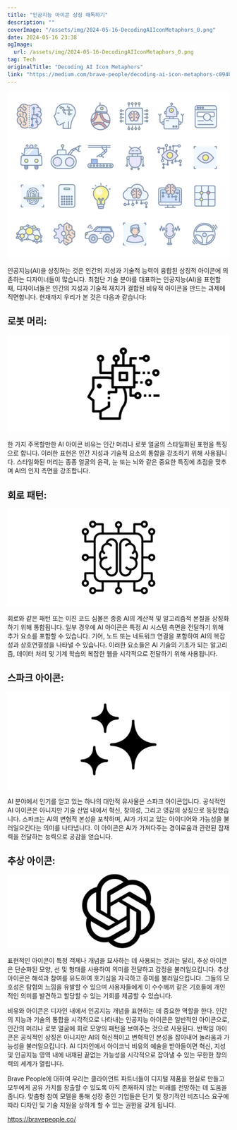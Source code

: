 ```yaml
---
title: "인공지능 아이콘 상징 해독하기"
description: ""
coverImage: "/assets/img/2024-05-16-DecodingAIIconMetaphors_0.png"
date: 2024-05-16 23:38
ogImage:
  url: /assets/img/2024-05-16-DecodingAIIconMetaphors_0.png
tag: Tech
originalTitle: "Decoding AI Icon Metaphors"
link: "https://medium.com/brave-people/decoding-ai-icon-metaphors-c094bb037943"
---
```


![Image](/assets/img/2024-05-16-DecodingAIIconMetaphors_0.png)

인공지능(AI)을 상징하는 것은 인간의 지성과 기술적 능력이 융합된 상징적 아이콘에 의존하는 디자이너들이 많습니다. 최첨단 기술 분야를 대표하는 인공지능(AI)을 표현할 때, 디자이너들은 인간의 지성과 기술적 재치가 결합된 비유적 아이콘을 만드는 과제에 직면합니다. 현재까지 우리가 본 것은 다음과 같습니다:

## 로봇 머리:

![Image](/assets/img/2024-05-16-DecodingAIIconMetaphors_1.png)

<div class="content-ad"></div>

한 가지 주목할만한 AI 아이콘 비유는 인간 머리나 로봇 얼굴의 스타일화된 표현을 특징으로 합니다. 이러한 표현은 인간 지성과 기술적 요소의 통합을 강조하기 위해 사용됩니다. 스타일화된 머리는 종종 얼굴의 윤곽, 눈 또는 뇌와 같은 중요한 특징에 초점을 맞추며 AI의 인지 측면을 강조합니다.

## 회로 패턴:

<img src="/assets/img/2024-05-16-DecodingAIIconMetaphors_2.png" />

회로와 같은 패턴 또는 이진 코드 심볼은 종종 AI의 계산적 및 알고리즘적 본질을 상징화하기 위해 통합됩니다. 일부 경우에 AI 아이콘은 특정 AI 시스템 측면을 전달하기 위해 추가 요소를 포함할 수 있습니다. 기어, 노드 또는 네트워크 연결을 포함하여 AI의 복잡성과 상호연결성을 나타낼 수 있습니다. 이러한 요소들은 AI 기술의 기초가 되는 알고리즘, 데이터 처리 및 기계 학습의 복잡한 웹을 시각적으로 전달하기 위해 사용됩니다.

<div class="content-ad"></div>

## 스파크 아이콘:

![스파크 아이콘](/assets/img/2024-05-16-DecodingAIIconMetaphors_3.png)

AI 분야에서 인기를 얻고 있는 하나의 대안적 유사물은 스파크 아이콘입니다. 공식적인 AI 아이콘은 아니지만 기술 산업 내에서 혁신, 창의성, 그리고 영감의 상징으로 등장했습니다. 스파크는 AI의 변형적 본성을 포착하며, AI가 가지고 있는 아이디어와 가능성을 불러일으킨다는 의미를 나타냅니다. 이 아이콘은 AI가 가져다주는 경이로움과 관련된 잠재력을 전달하는 능력으로 공감을 얻습니다.

## 추상 아이콘:

<div class="content-ad"></div>

![AI Icons](/assets/img/2024-05-16-DecodingAIIconMetaphors_4.png)

표현적인 아이콘이 특정 객체나 개념을 묘사하는 데 사용되는 것과는 달리, 추상 아이콘은 단순화된 모양, 선 및 형태를 사용하여 의미를 전달하고 감정을 불러일으킵니다. 추상 아이콘은 해석과 참여를 유도하여 호기심을 자극하고 흥미를 불러일으킵니다. 그들의 모호성은 탐험의 느낌을 유발할 수 있으며 사용자들에게 이 수수께끼 같은 기호들에 개인적인 의미를 발견하고 할당할 수 있는 기회를 제공할 수 있습니다.

비유와 아이콘은 디자인 내에서 인공지능 개념을 표현하는 데 중요한 역할을 한다. 인간의 지능과 기술의 통합을 시각적으로 나타내는 인공지능 아이콘은 일반적인 아이콘으로, 인간의 머리나 로봇 얼굴에 회로 모양의 패턴을 보여주는 것으로 사용된다. 반짝임 아이콘은 공식적인 상징은 아니지만 AI의 혁신적이고 변혁적인 본성을 잡아내어 놀라움과 가능성을 불러일으킵니다. AI 디자인에서 아이코닉 비유의 예술을 받아들이면 혁신, 지성 및 인공지능 영역 내에 내재된 끝없는 가능성을 시각적으로 잡아낼 수 있는 무한한 창의력의 세계가 열립니다.

Brave People에 대하여
우리는 클라이언트 파트너들이 디지털 제품을 현실로 만들고 모두에게 공유 가치를 창출할 수 있도록 아직 존재하지 않는 미래를 전망하는 데 도움을 줍니다. 맞춤형 참여 모델을 통해 성장 중인 기업들은 단기 및 장기적인 비즈니스 요구에 따라 디자인 및 기술 지원을 상하게 할 수 있는 권한을 갖게 됩니다.

<div class="content-ad"></div>

https://bravepeople.co/
